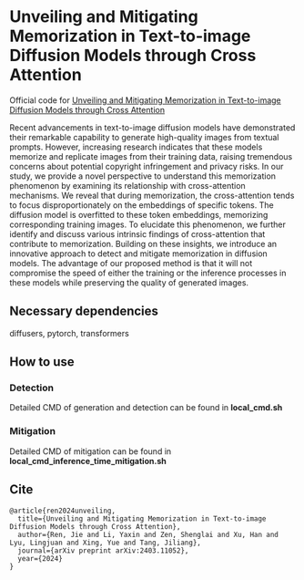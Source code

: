 # Unveiling and Mitigating Memorization in Text-to-image Diffusion Models through Cross Attention

Official code for [Unveiling and Mitigating Memorization in Text-to-image Diffusion Models through Cross Attention](https://arxiv.org/abs/2403.11052)

Recent advancements in text-to-image diffusion models have demonstrated their remarkable capability to generate high-quality images from textual prompts. However, increasing research indicates that these models memorize and replicate images from their training data, raising tremendous concerns about potential copyright infringement and privacy risks. In our study, we provide a novel perspective to understand this memorization phenomenon by examining its relationship with cross-attention mechanisms. We reveal that during memorization, the cross-attention tends to focus disproportionately on the embeddings of specific tokens. The diffusion model is overfitted to these token embeddings, memorizing corresponding training images. To elucidate this phenomenon, we further identify and discuss various intrinsic findings of cross-attention that contribute to memorization. Building on these insights, we introduce an innovative approach to detect and mitigate memorization in diffusion models. The advantage of our proposed method is that it will not compromise the speed of either the training or the inference processes in these models while preserving the quality of generated images.

## Necessary dependencies

diffusers, pytorch, transformers

## How to use

### Detection

Detailed CMD of generation and detection can be found in **local_cmd.sh**

### Mitigation

Detailed CMD of mitigation can be found in **local_cmd_inference_time_mitigation.sh**

## Cite
```
@article{ren2024unveiling,
  title={Unveiling and Mitigating Memorization in Text-to-image Diffusion Models through Cross Attention},
  author={Ren, Jie and Li, Yaxin and Zen, Shenglai and Xu, Han and Lyu, Lingjuan and Xing, Yue and Tang, Jiliang},
  journal={arXiv preprint arXiv:2403.11052},
  year={2024}
}
```
